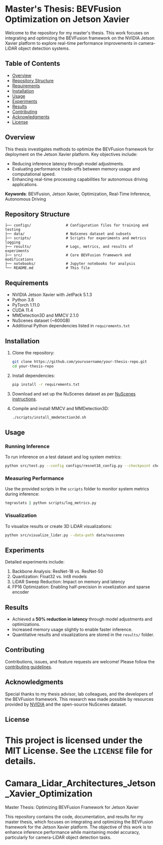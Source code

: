 
# Master's Thesis: BEVFusion Optimization on Jetson Xavier

Welcome to the repository for my master's thesis. This work focuses on integrating and optimizing the BEVFusion framework on the NVIDIA Jetson Xavier platform to explore real-time performance improvements in camera-LiDAR object detection systems.

## Table of Contents

- [Overview](#overview)
- [Repository Structure](#repository-structure)
- [Requirements](#requirements)
- [Installation](#installation)
- [Usage](#usage)
- [Experiments](#experiments)
- [Results](#results)
- [Contributing](#contributing)
- [Acknowledgments](#acknowledgments)
- [License](#license)

## Overview

This thesis investigates methods to optimize the BEVFusion framework for deployment on the Jetson Xavier platform. Key objectives include:
- Reducing inference latency through model adjustments.
- Evaluating performance trade-offs between memory usage and computational speed.
- Enhancing real-time processing capabilities for autonomous driving applications.

**Keywords**: BEVFusion, Jetson Xavier, Optimization, Real-Time Inference, Autonomous Driving

## Repository Structure

```
├── configs/                # Configuration files for training and testing
├── data/                   # NuScenes dataset and subsets
├── scripts/                # Scripts for experiments and metrics logging
├── results/                # Logs, metrics, and results of experiments
├── src/                    # Core BEVFusion framework and modifications
├── notebooks/              # Jupyter notebooks for analysis
└── README.md               # This file
```

## Requirements

- NVIDIA Jetson Xavier with JetPack 5.1.3
- Python 3.8
- PyTorch 1.11.0
- CUDA 11.4
- MMDetection3D and MMCV 2.1.0
- NuScenes dataset (~600GB)
- Additional Python dependencies listed in `requirements.txt`

## Installation

1. Clone the repository:
   ```bash
   git clone https://github.com/yourusername/your-thesis-repo.git
   cd your-thesis-repo
   ```

2. Install dependencies:
   ```bash
   pip install -r requirements.txt
   ```

3. Download and set up the NuScenes dataset as per [NuScenes instructions](https://www.nuscenes.org).

4. Compile and install MMCV and MMDetection3D:
   ```bash
   ./scripts/install_mmdetection3d.sh
   ```

## Usage

### Running Inference
To run inference on a test dataset and log system metrics:
```bash
python src/test.py --config configs/resnet18_config.py --checkpoint checkpoints/resnet18.pth
```

### Measuring Performance
Use the provided scripts in the `scripts` folder to monitor system metrics during inference:
```bash
tegrastats | python scripts/log_metrics.py
```

### Visualization
To visualize results or create 3D LiDAR visualizations:
```bash
python src/visualize_lidar.py --data-path data/nuscenes
```

## Experiments

Detailed experiments include:
1. Backbone Analysis: ResNet-18 vs. ResNet-50
2. Quantization: Float32 vs. Int8 models
3. LiDAR Sweep Reduction: Impact on memory and latency
4. FP16 Optimization: Enabling half-precision in voxelization and sparse encoder

## Results

- Achieved a **50% reduction in latency** through model adjustments and optimizations.
- Increased memory usage slightly to enable faster inference.
- Quantitative results and visualizations are stored in the `results/` folder.

## Contributing

Contributions, issues, and feature requests are welcome! Please follow the [contributing guidelines](CONTRIBUTING.md).

## Acknowledgments

Special thanks to my thesis advisor, lab colleagues, and the developers of the BEVFusion framework. This research was made possible by resources provided by [NVIDIA](https://www.nvidia.com) and the open-source NuScenes dataset.

## License

This project is licensed under the MIT License. See the `LICENSE` file for details.
=======
# Camara_Lidar_Architectures_Jetson_Xavier_Optimization
 
Master Thesis: Optimizing BEVFusion Framework for Jetson Xavier

This repository contains the code, documentation, and results for my master thesis, which focuses on integrating and optimizing the BEVFusion framework for the Jetson Xavier platform. The objective of this work is to enhance inference performance while maintaining model accuracy, particularly for camera-LiDAR object detection tasks.

